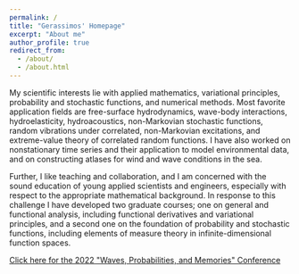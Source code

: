```yaml
---
permalink: /
title: "Gerassimos' Homepage"
excerpt: "About me"
author_profile: true
redirect_from: 
  - /about/
  - /about.html
---
```


My scientific interests lie with applied mathematics, variational principles, probability and stochastic functions, and numerical methods. Most favorite application fields are free-surface hydrodynamics, wave-body interactions, hydroelasticity, hydroacoustics, non-Markovian stochastic functions, random vibrations under correlated, non-Markovian excitations, and extreme-value theory of correlated random functions. I have also worked on nonstationary time series and their application to model environmental data, and on constructing atlases for wind and wave conditions in the sea.

Further, I like teaching and collaboration, and I am concerned with the sound education of young applied scientists and engineers, especially with respect to the appropriate mathematical background. In response to this challenge I have developed two graduate courses; one on general and functional analysis, including functional derivatives and variational principles, and a second one on the foundation of probability and stochastic functions, including elements of measure theory in infinite-dimensional function spaces. 

<a href="http:http://www.waves-probability.org/" class="btn">Click here for the 2022 "Waves, Probabilities, and Memories" Conference </a>
